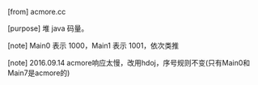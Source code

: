[from] acmore.cc

[purpose] 堆 java 码量。

[note] Main0 表示 1000，Main1 表示 1001，依次类推

[note] 2016.09.14 acmore响应太慢，改用hdoj，序号规则不变(只有Main0和Main7是acmore的)